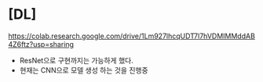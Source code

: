 # [DL]
https://colab.research.google.com/drive/1Lm927lhcqUDT7l7hVDMIMMddAB4Z6ftz?usp=sharing
* ResNet으로 구현까지는 가능하게 했다.
* 현재는 CNN으로 모델 생성 하는 것을 진행중
